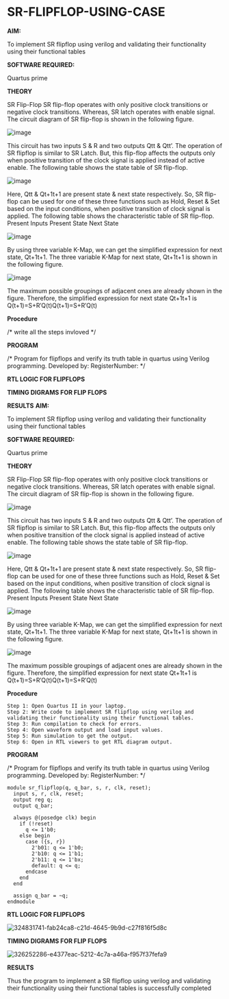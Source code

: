 # SR-FLIPFLOP-USING-CASE

**AIM:**

To implement  SR flipflop using verilog and validating their functionality using their functional tables

**SOFTWARE REQUIRED:**

Quartus prime

**THEORY**

SR Flip-Flop SR flip-flop operates with only positive clock transitions or negative clock transitions. Whereas, SR latch operates with enable signal. The circuit diagram of SR flip-flop is shown in the following figure.

![image](https://github.com/naavaneetha/SR-FLIPFLOP-USING-CASE/assets/154305477/0f710028-ad52-4d3e-9276-8714cf023a25)

 
This circuit has two inputs S & R and two outputs Qtt & Qtt’. The operation of SR flipflop is similar to SR Latch. But, this flip-flop affects the outputs only when positive transition of the clock signal is applied instead of active enable. The following table shows the state table of SR flip-flop.

![image](https://github.com/naavaneetha/SR-FLIPFLOP-USING-CASE/assets/154305477/dabfc4f4-87e3-4cbc-9472-f89ee1b5ed30)

 
Here, Qtt & Qt+1t+1 are present state & next state respectively. So, SR flip-flop can be used for one of these three functions such as Hold, Reset & Set based on the input conditions, when positive transition of clock signal is applied. The following table shows the characteristic table of SR flip-flop. Present Inputs Present State Next State

![image](https://github.com/naavaneetha/SR-FLIPFLOP-USING-CASE/assets/154305477/dd90d16c-aec5-4290-a586-e2346b1e9eb5)

 
By using three variable K-Map, we can get the simplified expression for next state, Qt+1t+1. The three variable K-Map for next state, Qt+1t+1 is shown in the following figure.

![image](https://github.com/naavaneetha/SR-FLIPFLOP-USING-CASE/assets/154305477/473efad6-d70b-4ca7-aeb7-898bbfca319f)

 
The maximum possible groupings of adjacent ones are already shown in the figure. Therefore, the simplified expression for next state Qt+1t+1 is Q(t+1)=S+R′Q(t)Q(t+1)=S+R′Q(t)

**Procedure**

/* write all the steps invloved */

**PROGRAM**

/* Program for flipflops and verify its truth table in quartus using Verilog programming. Developed by: RegisterNumber:
*/

**RTL LOGIC FOR FLIPFLOPS**

**TIMING DIGRAMS FOR FLIP FLOPS**

**RESULTS**
**AIM:**

To implement  SR flipflop using verilog and validating their functionality using their functional tables

**SOFTWARE REQUIRED:**

Quartus prime

**THEORY**

SR Flip-Flop SR flip-flop operates with only positive clock transitions or negative clock transitions. Whereas, SR latch operates with enable signal. The circuit diagram of SR flip-flop is shown in the following figure.

![image](https://github.com/naavaneetha/SR-FLIPFLOP-USING-CASE/assets/154305477/0f710028-ad52-4d3e-9276-8714cf023a25)

 
This circuit has two inputs S & R and two outputs Qtt & Qtt’. The operation of SR flipflop is similar to SR Latch. But, this flip-flop affects the outputs only when positive transition of the clock signal is applied instead of active enable. The following table shows the state table of SR flip-flop.

![image](https://github.com/naavaneetha/SR-FLIPFLOP-USING-CASE/assets/154305477/dabfc4f4-87e3-4cbc-9472-f89ee1b5ed30)

 
Here, Qtt & Qt+1t+1 are present state & next state respectively. So, SR flip-flop can be used for one of these three functions such as Hold, Reset & Set based on the input conditions, when positive transition of clock signal is applied. The following table shows the characteristic table of SR flip-flop. Present Inputs Present State Next State

![image](https://github.com/naavaneetha/SR-FLIPFLOP-USING-CASE/assets/154305477/dd90d16c-aec5-4290-a586-e2346b1e9eb5)

 
By using three variable K-Map, we can get the simplified expression for next state, Qt+1t+1. The three variable K-Map for next state, Qt+1t+1 is shown in the following figure.

![image](https://github.com/naavaneetha/SR-FLIPFLOP-USING-CASE/assets/154305477/473efad6-d70b-4ca7-aeb7-898bbfca319f)

 
The maximum possible groupings of adjacent ones are already shown in the figure. Therefore, the simplified expression for next state Qt+1t+1 is Q(t+1)=S+R′Q(t)Q(t+1)=S+R′Q(t)

**Procedure**
~~~
Step 1: Open Quartus II in your laptop.
Step 2: Write code to implement SR flipflop using verilog and validating their functionality using their functional tables.
Step 3: Run compilation to check for errors.
Step 4: Open waveform output and load input values.
Step 5: Run simulation to get the output.
Step 6: Open in RTL viewers to get RTL diagram output.
~~~

**PROGRAM**

/* Program for flipflops and verify its truth table in quartus using Verilog programming. Developed by: RegisterNumber:
*/
~~~
module sr_flipflop(q, q_bar, s, r, clk, reset);
  input s, r, clk, reset;
  output reg q;
  output q_bar;

  always @(posedge clk) begin
    if (!reset) 
      q <= 1'b0;
    else begin
      case ({s, r})
        2'b01: q <= 1'b0;
        2'b10: q <= 1'b1;
        2'b11: q <= 1'bx;
        default: q <= q;
      endcase
    end
  end

  assign q_bar = ~q;
endmodule
~~~
**RTL LOGIC FOR FLIPFLOPS**

![324831741-fab24ca8-c21d-4645-9b9d-c27f816f5d8c](https://github.com/04Varsha/SR-FLIPFLOP-USING-CASE/assets/149035374/f817f5d0-690a-4a29-94b3-49be31452c3e)

**TIMING DIGRAMS FOR FLIP FLOPS**

![326252286-e4377eac-5212-4c7a-a46a-f957f37fefa9](https://github.com/04Varsha/SR-FLIPFLOP-USING-CASE/assets/149035374/39a45ba1-979e-410a-8c8a-32732cc9f832)

**RESULTS**

Thus the program to implement a SR flipflop using verilog and validating their functionality using their functional tables is successfully completed
